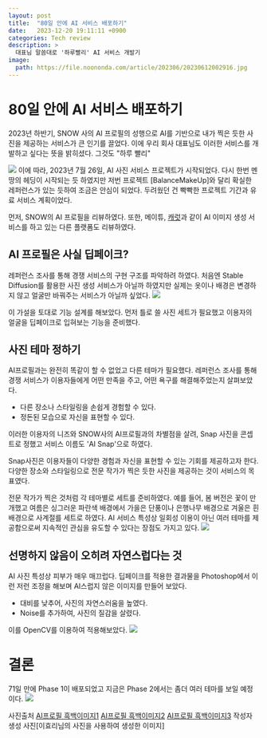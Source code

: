 ```yaml
---
layout: post
title:  "80일 안에 AI 서비스 배포하기"
date:   2023-12-20 19:11:11 +0900
categories: Tech review
description: >
  대표님 말씀대로 '하루빨리' AI 서비스 개발기
image: 
  path: https://file.noononda.com/article/202306/20230612002916.jpg
---
```

# 80일 안에 AI 서비스 배포하기


2023년 하반기, SNOW 사의 AI 프로필의 성행으로 AI를 기반으로 내가 찍은 듯한 사진을 제공하는 서비스가 큰 인기를 끌었다. 이에 우리 회사 대표님도 이러한 서비스를 개발하고 싶다는 뜻을 밝히셨다. 그것도 "하루 빨리"


![](https://file.noononda.com/article/202306/20230612002916.jpg)
이에 따라, 2023년 7월 26일, AI 사진 서비스 프로젝트가 시작되었다. 다시 한번 멘땅의 헤딩이 시작되는 듯 하였지만 저번 프로젝트 [BalanceMakeUp]와 달리 확실한 레퍼런스가 있는 듯하여 조금은 안심이 되었다. 두려웠던 건 빡빡한 프로젝트 기간과 유료 서비스 계획이었다. 

먼저, SNOW의 AI 프로필을 리뷰하였다. 또한, 메이튜, [캐럿](https://carat.im/)과 같이 AI 이미지 생성 서비스를 하고 있는 다른 플랫폼도 리뷰하였다. 

## AI 프로필은 사실 딥페이크?

레퍼런스 조사를 통해 경쟁 서비스의 구현 구조를 파악하려 하였다. 처음엔 Stable Diffusion를 활용한 사진 생성 서비스가 아닐까 하였지만 실제는 옷이나 배경은 변경하지 않고 얼굴만 바꿔주는 서비스가 아닐까 싶었다.
![](https://velog.velcdn.com/images/sungrok7/post/c8ca0979-c52a-4c1b-8ccf-b5cedad1fe90/image.jpg)

이 가설을 토대로 기능 설계를 해보았다. 먼저 틀로 쓸 사진 세트가 필요했고 이용자의 얼굴을 딥페이크로 입혀보는 기능을 준비했다. 

## 사진 테마 정하기
AI프로필과는 완전히 똑같이 할 수 없었고 다른 테마가 필요했다. 레퍼런스 조사를 통해 경쟁 서비스가 이용자들에게 어떤 만족을 주고, 어떤 욕구를 해결해주었는지 살펴보았다. 

- 다른 장소나 스타일링을 손쉽게 경험할 수 있다.
- 정돈된 모습으로 자신을 표현할 수 있다.

이러한 이용자의 니즈와 SNOW사의 AI프로필과의 차별점을 살려, Snap 사진을 콘셉트로 정했고 서비스 이름도 'AI Snap'으로 하였다.

Snap사진은 이용자들이 다양한 경험과 자신을 표현할 수 있는 기회를 제공하고자 한다. 다양한 장소와 스타일링으로 전문 작가가 찍은 듯한 사진을 제공하는 것이 서비스의 목표였다.

전문 작가가 찍은 것처럼 각 테마별로 세트를 준비하였다. 예를 들어, 봄 버전은 꽃이 만개했고 여름은 싱그러운 파란색 배경에서 가을은 단풍이나 은행나무 배경으로 겨울은 흰 배경으로 사계절를 세트로 하였다. AI 서비스 특성상 일회성 이용이 아닌 여러 테마를 제공함으로써 지속적인 관심을 유도할 수 있다는 장점도 가지고 있다.
![](https://velog.velcdn.com/images/sungrok7/post/5a72e14c-24f1-4e45-b641-712e021eae6f/image.jpg)



## 선명하지 않음이 오히려 자연스럽다는 것

AI 사진 특성상 피부가 매우 매끄럽다. 딥페이크를 적용한 결과물을 Photoshop에서 이런 저런 조정을 해보며  AI스럽지 않은 이미지를 만들어 보았다.

- 대비를 낮추어, 사진의 자연스러움을 높였다.
- Noise를 추가하여, 사진의 질감을 살렸다.

이를 OpenCV를 이용하여 적용해보았다.
![](https://velog.velcdn.com/images/sungrok7/post/1725ed5f-c3fc-4e0f-91f6-f1c427c5068d/image.jpg)


# 결론
71일 만에 Phase 1이 배포되었고 지금은 Phase 2에서는 좀더 여러 테마를 보일 예정이다. 
![](https://velog.velcdn.com/images/sungrok7/post/21daf748-d86f-4621-b602-33a1c8fc79d7/image.jpg)



사진출처
[AI프로필 흑백이미지1](https://imnews.imbc.com/news/2023/enter/article/6499488_36161.html)
[AI프로필 흑백이미지2](https://m.blog.naver.com/chois909/223120487534?isInf=true)
[AI프로필 흑백이미지3](https://lemontealove.tistory.com/190)
작성자 생성 사진[이효리님의 사진을 사용하여 생성한 이미지]



[jekyll-docs]: https://jekyllrb.com/docs/home
[jekyll-gh]:   https://github.com/jekyll/jekyll
[jekyll-talk]: https://talk.jekyllrb.com/
